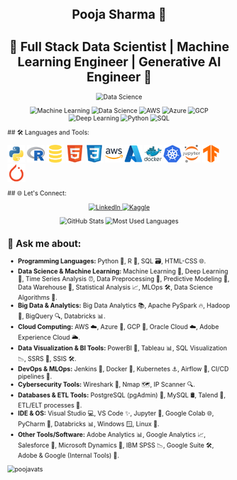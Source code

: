 <h1 align="center">Pooja Sharma 👋</h1>
<h1 align="center">🚀 Full Stack Data Scientist | Machine Learning Engineer | Generative AI Engineer 🤖</h1>

<p align="center">
  <img src="https://media.tenor.com/6JptszQgCnkAAAAj/text-work.gif" alt="Data Science"/>
</p>


<p align="center">
  <!-- Machine Learning & Data Science -->
  <img src="https://img.shields.io/badge/Machine%20Learning-FF6F00?style=for-the-badge&logo=scikit-learn&logoColor=white" alt="Machine Learning"/>
  <img src="https://img.shields.io/badge/Data%20Science-3776AB?style=for-the-badge&logo=apache-spark&logoColor=white" alt="Data Science"/>

  <!-- Cloud Computing -->
  <img src="https://img.shields.io/badge/AWS-FF9900?style=for-the-badge&logo=amazonaws&logoColor=white" alt="AWS"/>
  <img src="https://img.shields.io/badge/Azure-0089D6?style=for-the-badge&logo=microsoftazure&logoColor=white" alt="Azure"/>
  <img src="https://img.shields.io/badge/GCP-4285F4?style=for-the-badge&logo=google-cloud&logoColor=white" alt="GCP"/>

  <!-- Deep Learning -->
  <img src="https://img.shields.io/badge/Deep%20Learning-FF6F00?style=for-the-badge&logo=tensorflow&logoColor=white" alt="Deep Learning"/>

  <!-- Python & SQL -->
  <img src="https://img.shields.io/badge/Python-3776AB?style=for-the-badge&logo=python&logoColor=white" alt="Python"/>
  <img src="https://img.shields.io/badge/SQL-4479A1?style=for-the-badge&logo=postgresql&logoColor=white" alt="SQL"/>
</p>
## 🛠️ Languages and Tools:
<p align="left">
  <!-- Programming Languages -->
  <img src="https://raw.githubusercontent.com/devicons/devicon/master/icons/python/python-original.svg" alt="python" width="40" height="40"/>
  <img src="https://raw.githubusercontent.com/devicons/devicon/master/icons/r/r-original.svg" alt="r" width="40" height="40"/>
  <img src="https://raw.githubusercontent.com/devicons/devicon/master/icons/sql/sql-original.svg" alt="sql" width="40" height="40"/>
  <img src="https://raw.githubusercontent.com/devicons/devicon/master/icons/html5/html5-original.svg" alt="html5" width="40" height="40"/>
  <img src="https://raw.githubusercontent.com/devicons/devicon/master/icons/css3/css3-original.svg" alt="css3" width="40" height="40"/>
  
  <!-- Cloud and DevOps -->
  <img src="https://raw.githubusercontent.com/devicons/devicon/master/icons/amazonwebservices/amazonwebservices-original-wordmark.svg" alt="aws" width="40" height="40"/>
  <img src="https://raw.githubusercontent.com/devicons/devicon/master/icons/azure/azure-original.svg" alt="azure" width="40" height="40"/>
  <img src="https://raw.githubusercontent.com/devicons/devicon/master/icons/docker/docker-original-wordmark.svg" alt="docker" width="40" height="40"/>
  <img src="https://raw.githubusercontent.com/devicons/devicon/master/icons/kubernetes/kubernetes-original.svg" alt="kubernetes" width="40" height="40"/>
  
  <!-- Data Science & ML -->
  <img src="https://raw.githubusercontent.com/devicons/devicon/master/icons/jupyter/jupyter-original-wordmark.svg" alt="jupyter" width="40" height="40"/>
  <img src="https://raw.githubusercontent.com/devicons/devicon/master/icons/tensorflow/tensorflow-original.svg" alt="tensorflow" width="40" height="40"/>
  <img src="https://raw.githubusercontent.com/devicons/devicon/master/icons/pytorch/pytorch-original.svg" alt="pytorch" width="40" height="40"/>
</p>
## 🌐 Let's Connect:
<p align="center">
  <a href="https://linkedin.com/in/pooja-sharma-a31b4123">
    <img src="https://img.shields.io/badge/LinkedIn-0077B5?style=for-the-badge&logo=linkedin&logoColor=white" alt="LinkedIn">
  </a>
  <a href="https://kaggle.com/poojavatsmaratha">
    <img src="https://img.shields.io/badge/Kaggle-20BEFF?style=for-the-badge&logo=kaggle&logoColor=white" alt="Kaggle">
  </a>
</p>
<!-- GitHub Stats & Most Used Languages -->
<p align="center">
  <img src="https://github-readme-stats.vercel.app/api?username=poojavats&show_icons=true&theme=radical" alt="GitHub Stats"/>
  <img src="https://github-readme-stats.vercel.app/api/top-langs/?username=poojavats&layout=compact&theme=radical" alt="Most Used Languages"/>
</p>


## 💬 Ask me about:
- **Programming Languages:** Python 🐍, R 🔬, SQL 🗃️, HTML-CSS 🌐.
- **Data Science & Machine Learning:** Machine Learning 🤖, Deep Learning 🧠, Time Series Analysis ⏰, Data Preprocessing 🔧, Predictive Modeling 🔮, Data Warehouse 🏢, Statistical Analysis 📈, MLOps 🛠️, Data Science Algorithms 🧮.
- **Big Data & Analytics:** Big Data Analytics 📚, Apache PySpark 🔥, Hadoop 🐘, BigQuery 🔍, Databricks 📊.
- **Cloud Computing:** AWS ☁️, Azure 🌌, GCP 🚀, Oracle Cloud ☁️, Adobe Experience Cloud 🌥️.
- **Data Visualization & BI Tools:** PowerBI 🔌, Tableau 📊, SQL Visualization 📉, SSRS 📑, SSIS 🛠️.
- **DevOps & MLOps:** Jenkins 🚧, Docker 🐳, Kubernetes ⚓, Airflow 💨, CI/CD pipelines 🔄.
- **Cybersecurity Tools:** Wireshark 🦈, Nmap 🗺️, IP Scanner 🔍.
- **Databases & ETL Tools:** PostgreSQL (pgAdmin) 🐘, MySQL 🛢️, Talend 🔗, ETL/ELT processes 🔄.
- **IDE & OS:** Visual Studio 💻, VS Code ✨, Jupyter 📓, Google Colab 🌐, PyCharm 🐍, Databricks 📊, Windows 🪟, Linux 🐧.
- **Other Tools/Software:** Adobe Analytics 📊, Google Analytics 📈, Salesforce 💼, Microsoft Dynamics 🔄, IBM SPSS 📉, Google Suite 🛠️, Adobe & Google (Internal Tools) 🔧.

 <!-- Profile Views Counter -->
<p align="left"> 
  <img src="https://komarev.com/ghpvc/?username=poojavats&label=Profile%20views&color=0e75b6&style=flat" alt="poojavats" />
</p>






